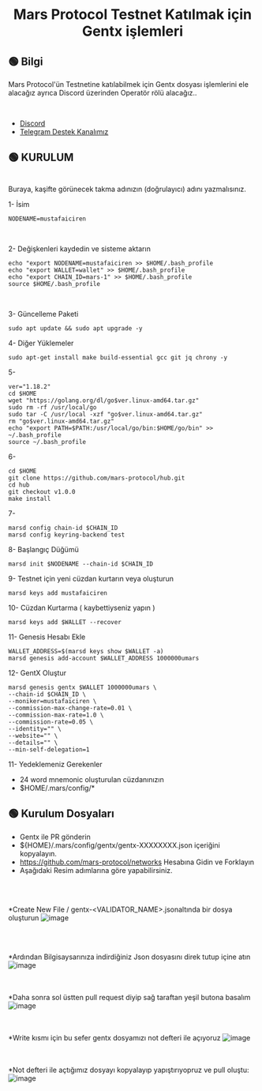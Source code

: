<h1 align="center"> Mars Protocol Testnet Katılmak için Gentx işlemleri 
</h1>


## 🟢 Bilgi

Mars Protocol'ün Testnetine katılabilmek için Gentx dosyası işlemlerini ele alacağız ayrıca Discord üzerinden Operatör rölü alacağız..

<br>

 * [Discord](https://discord.gg/marsprotocol)
 * [Telegram Destek Kanalımız](https://t.me/FortaDestek)



## 🟢 KURULUM
<br> 
Buraya, kaşifte görünecek takma adınızın (doğrulayıcı) adını yazmalısınız.  

1- İsim <br>
```shell
NODENAME=mustafaiciren
```
<BR>

2- Değişkenleri kaydedin ve sisteme aktarın


```shell
echo "export NODENAME=mustafaiciren >> $HOME/.bash_profile
echo "export WALLET=wallet" >> $HOME/.bash_profile
echo "export CHAIN_ID=mars-1" >> $HOME/.bash_profile
source $HOME/.bash_profile
```

<BR>

3- Güncelleme Paketi

```shell
sudo apt update && sudo apt upgrade -y
```


4- Diğer Yüklemeler

```shell
sudo apt-get install make build-essential gcc git jq chrony -y

```

5- 

```shell
ver="1.18.2"
cd $HOME
wget "https://golang.org/dl/go$ver.linux-amd64.tar.gz"
sudo rm -rf /usr/local/go
sudo tar -C /usr/local -xzf "go$ver.linux-amd64.tar.gz"
rm "go$ver.linux-amd64.tar.gz"
echo "export PATH=$PATH:/usr/local/go/bin:$HOME/go/bin" >> ~/.bash_profile
source ~/.bash_profile

```

6- 

```shell
cd $HOME
git clone https://github.com/mars-protocol/hub.git
cd hub
git checkout v1.0.0
make install

```

7- 

```shell
marsd config chain-id $CHAIN_ID
marsd config keyring-backend test

```

8- Başlangıç Düğümü

```shell
marsd init $NODENAME --chain-id $CHAIN_ID

```

9- Testnet için yeni cüzdan kurtarın veya oluşturun

```shell
marsd keys add mustafaiciren

```

10- Cüzdan Kurtarma ( kaybettiyseniz yapın )

```shell
marsd keys add $WALLET --recover

```

11- Genesis Hesabı Ekle

```shell
WALLET_ADDRESS=$(marsd keys show $WALLET -a)
marsd genesis add-account $WALLET_ADDRESS 1000000umars

```

12- GentX Oluştur

```shell
marsd genesis gentx $WALLET 1000000umars \
--chain-id $CHAIN_ID \
--moniker=mustafaiciren \
--commission-max-change-rate=0.01 \
--commission-max-rate=1.0 \
--commission-rate=0.05 \
--identity="" \
--website="" \
--details="" \
--min-self-delegation=1

```


11- Yedeklemeniz Gerekenler

* 24 word mnemonic oluşturulan cüzdanınızın
* $HOME/.mars/config/*



## 🟢 Kurulum Dosyaları <br>

* Gentx ile PR gönderin
* ${HOME}/.mars/config/gentx/gentx-XXXXXXXX.json içeriğini kopyalayın.
* https://github.com/mars-protocol/networks   Hesabına Gidin ve Forklayın
* Aşağıdaki Resim adımlarına göre yapabilirsiniz.

<br><br>

*Create New File /  gentx-<VALIDATOR_NAME>.jsonaltında bir dosya oluşturun
![image](https://user-images.githubusercontent.com/101635385/206646379-dca0bb55-6722-4e43-bbda-e7178431de5d.png)

<br><br>

*Ardından Bilgisaysarınıza indirdiğiniz Json dosyasını direk tutup içine atın
![image](https://user-images.githubusercontent.com/101635385/206646669-6a80cd39-cf20-4869-8e2f-1dce331d6a1f.png)

<br><br>
*Daha sonra sol üstten pull request diyip sağ taraftan yeşil butona basalım
![image](https://user-images.githubusercontent.com/101635385/206646874-eb75c9a4-193c-441c-96f1-10269bd902cf.png)

<br><br>
*Write kısmı için bu sefer gentx dosyamızı not defteri ile açıyoruz
![image](https://user-images.githubusercontent.com/101635385/206647031-e1977eb3-072f-4683-b453-97be9b121fe9.png)

<br><br>
*Not defteri ile açtığımız dosyayı kopyalayıp yapıştırıyopruz ve pull oluştu:
![image](https://user-images.githubusercontent.com/101635385/206647097-44b76fa7-b62f-4913-b04f-23aab3741915.png)




